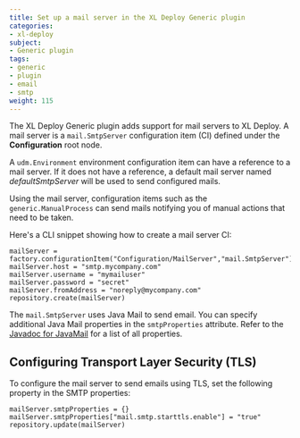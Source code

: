```yaml
---
title: Set up a mail server in the XL Deploy Generic plugin
categories:
- xl-deploy
subject:
- Generic plugin
tags:
- generic
- plugin
- email
- smtp
weight: 115
---
```


The XL Deploy Generic plugin adds support for mail servers to XL Deploy. A mail server is a `mail.SmtpServer` configuration item (CI) defined under the **Configuration** root node.

A `udm.Environment` environment configuration item can have a reference to a mail server. If it does not have a reference, a default mail server named *defaultSmtpServer* will be used to send configured mails.

Using the mail server, configuration items such as the `generic.ManualProcess` can send mails notifying you of manual actions that need to be taken.

Here's a CLI snippet showing how to create a mail server CI:

	mailServer = factory.configurationItem("Configuration/MailServer","mail.SmtpServer")
	mailServer.host = "smtp.mycompany.com"
	mailServer.username = "mymailuser"
	mailServer.password = "secret"
	mailServer.fromAddress = "noreply@mycompany.com"
	repository.create(mailServer)

The `mail.SmtpServer` uses Java Mail to send email. You can specify additional Java Mail properties in the `smtpProperties` attribute. Refer to the [Javadoc for JavaMail](http://javamail.kenai.com/nonav/javadocs/com/sun/mail/smtp/package-summary.html) for a list of all properties.

## Configuring Transport Layer Security (TLS)

To configure the mail server to send emails using TLS, set the following property in the SMTP properties:

	mailServer.smtpProperties = {}
	mailServer.smtpProperties["mail.smtp.starttls.enable"] = "true"
	repository.update(mailServer)
